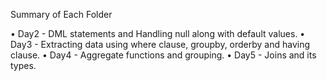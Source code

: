 Summary of Each Folder

•	Day2 - DML statements and Handling null along with default values.
•	Day3 - Extracting data using where clause, groupby, orderby and having clause.
•	Day4 - Aggregate functions and grouping. 
•	Day5 - Joins and its types.
